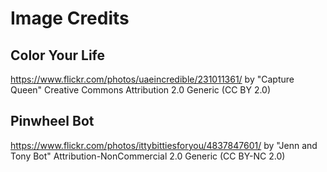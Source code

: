 # Image Credits

## Color Your Life
https://www.flickr.com/photos/uaeincredible/231011361/
by "Capture Queen"
Creative Commons Attribution 2.0 Generic (CC BY 2.0)

## Pinwheel Bot
https://www.flickr.com/photos/ittybittiesforyou/4837847601/
by "Jenn and Tony Bot"
Attribution-NonCommercial 2.0 Generic (CC BY-NC 2.0)
